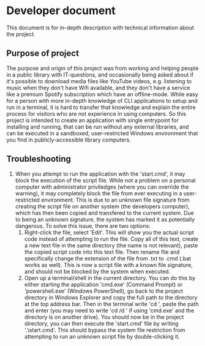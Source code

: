 # Developer document

This document is for in-depth description with technical information about the project.

## Purpose of project

The purpose and origin of this project was from working and helping people in a public library with IT-questions, and occasionally being asked about if it's possible to download media files like YouTube videos, e.g. listening to music when they don't have Wifi available, and they don't have a service like a premium Spotify subscription which have an offline-mode.
While easy for a person with more in-depth knowledge of CLI applications to setup and run in a terminal, it is hard to transfer that knowledge and explain the entire process for visitors who are not experience in using computers.
So this project is intended to create an application with single entrypoint for installing and running, that can be run without any external libraries, and can be executed in a sandboxed, user-restricted Windows environment that you find in publicly-accessible library computers.

## Troubleshooting

1. When you attempt to run the application with the 'start.cmd', it may block the execution of the script file. While not a problem on a personal computer with administrator priviledges (where you can override the warning), it may completely block the file from ever executing in a user-restricted environment. This is due to an unknown file signature from creating the script file on another system (the developers computer), which has then been copied and transfered to the current system. Due to being an unknown signature, the system has marked it as potentially dangerous. To solve this issue, there are two options:
    1. Right-click the file, select 'Edit'. This will show you the actual script code instead of attempting to run the file. Copy all of this text, create a new text file in the same directory (the name is not relevant), paste the copied script code into this text file. Then rename file and specifically change the extension of the file from .txt to .cmd (.bat works as well). This is now a script file with a known file signature, and should not be blocked by the system when executed.
    2. Open up a terminal/shell in the current directory. You can do this by either starting the application 'cmd.exe' (Command Prompt) or 'powershell.exe' (Windows PowerShell), go back to the project directory in Windows Explorer and copy the full path to the directory at the top address bar. Then in the terminal write 'cd ', paste the path and enter (you may need to write 'cd /d ' if using 'cmd.exe' and the directory is on another drive). You should now be in the project directory, you can then execute the 'start.cmd' file by writing '.\start.cmd'. This should bypass the system file restriction from attempting to run an unknown script file by double-clicking it.